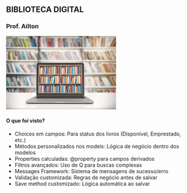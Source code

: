 ## BIBLIOTECA DIGITAL
### Prof. Ailton

<img src="https://github.com/ailton-santos/Python_Django/blob/main/05_AULA%2005/Biblioteca/Bibio.png" alt="Descrição da imagem" width="300" height="200">

#### O que foi visto?

- Choices em campos: Para status dos livros (Disponível, Emprestado, etc.)
- Métodos personalizados nos models: Lógica de negócio dentro dos modelos
- Properties calculadas: @property para campos derivados
- Filtros avançados: Uso de Q para buscas complexas
- Messages Framework: Sistema de mensagens de sucesso/erro
- Validação customizada: Regras de negócio antes de salvar
- Save method customizado: Lógica automática ao salvar
